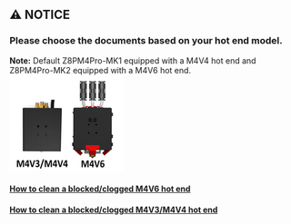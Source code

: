 <!-- ### :globe_with_meridians: Choose Language (Translated by google)
[![](../../lanpic/ES.png)](https://github-com.translate.goog/ZONESTAR3D/Z8P/tree/main/Z8P_FAQ/Issue_mix_color_hotend_clogged?_x_tr_sl=en&_x_tr_tl=es)
[![](../../lanpic/PT.png)](https://github-com.translate.goog/ZONESTAR3D/Z8P/tree/main/Z8P_FAQ/Issue_mix_color_hotend_clogged?_x_tr_sl=en&_x_tr_tl=pt)
[![](../../lanpic/FR.png)](https://github-com.translate.goog/ZONESTAR3D/Z8P/tree/main/Z8P_FAQ/Issue_mix_color_hotend_clogged?_x_tr_sl=en&_x_tr_tl=fr)
[![](../../lanpic/DE.png)](https://github-com.translate.goog/ZONESTAR3D/Z8P/tree/main/Z8P_FAQ/Issue_mix_color_hotend_clogged?_x_tr_sl=en&_x_tr_tl=de)
[![](../../lanpic/IT.png)](https://github-com.translate.goog/ZONESTAR3D/Z8P/tree/main/Z8P_FAQ/Issue_mix_color_hotend_clogged?_x_tr_sl=en&_x_tr_tl=it)
[![](../../lanpic/SW.png)](https://github-com.translate.goog/ZONESTAR3D/Z8P/tree/main/Z8P_FAQ/Issue_mix_color_hotend_clogged?_x_tr_sl=en&_x_tr_tl=sv)
[![](../../lanpic/PL.png)](https://github-com.translate.goog/ZONESTAR3D/Z8P/tree/main/Z8P_FAQ/Issue_mix_color_hotend_clogged?_x_tr_sl=en&_x_tr_tl=pl)
[![](../../lanpic/DK.png)](https://github-com.translate.goog/ZONESTAR3D/Z8P/tree/main/Z8P_FAQ/Issue_mix_color_hotend_clogged?_x_tr_sl=en&_x_tr_tl=da)
[![](../../lanpic/CZ.png)](https://github-com.translate.goog/ZONESTAR3D/Z8P/tree/main/Z8P_FAQ/Issue_mix_color_hotend_clogged?_x_tr_sl=en&_x_tr_tl=cs)
[![](../../lanpic/HR.png)](https://github-com.translate.goog/ZONESTAR3D/Z8P/tree/main/Z8P_FAQ/Issue_mix_color_hotend_clogged?_x_tr_sl=en&_x_tr_tl=hr)
[![](../../lanpic/RO.png)](https://github-com.translate.goog/ZONESTAR3D/Z8P/tree/main/Z8P_FAQ/Issue_mix_color_hotend_clogged?_x_tr_sl=en&_x_tr_tl=ro)
[![](../../lanpic/SK.png)](https://github-com.translate.goog/ZONESTAR3D/Z8P/tree/main/Z8P_FAQ/Issue_mix_color_hotend_clogged?_x_tr_sl=en&_x_tr_tl=sk)

[![](../../lanpic/RU.png)](https://github-com.translate.goog/ZONESTAR3D/Z8P/tree/main/Z8P_FAQ/Issue_mix_color_hotend_clogged?_x_tr_sl=en&_x_tr_tl=ru)
[![](../../lanpic/JP.png)](https://github-com.translate.goog/ZONESTAR3D/Z8P/tree/main/Z8P_FAQ/Issue_mix_color_hotend_clogged?_x_tr_sl=en&_x_tr_tl=ja)
[![](../../lanpic/KR.png)](https://github-com.translate.goog/ZONESTAR3D/Z8P/tree/main/Z8P_FAQ/Issue_mix_color_hotend_clogged?_x_tr_sl=en&_x_tr_tl=ko)
[![](../../lanpic/ID.png)](https://github-com.translate.goog/ZONESTAR3D/Z8P/tree/main/Z8P_FAQ/Issue_mix_color_hotend_clogged?_x_tr_sl=en&_x_tr_tl=id)
[![](../../lanpic/TH.png)](https://github-com.translate.goog/ZONESTAR3D/Z8P/tree/main/Z8P_FAQ/Issue_mix_color_hotend_clogged?_x_tr_sl=en&_x_tr_tl=th)
[![](../../lanpic/VN.png)](https://github-com.translate.goog/ZONESTAR3D/Z8P/tree/main/Z8P_FAQ/Issue_mix_color_hotend_clogged?_x_tr_sl=en&_x_tr_tl=vi)
[![](../../lanpic/IL.png)](https://github-com.translate.goog/ZONESTAR3D/Z8P/tree/main/Z8P_FAQ/Issue_mix_color_hotend_clogged?_x_tr_sl=en&_x_tr_tl=iw)
[![](../../lanpic/SA.png)](https://github-com.translate.goog/ZONESTAR3D/Z8P/tree/main/Z8P_FAQ/Issue_mix_color_hotend_clogged?_x_tr_sl=en&_x_tr_tl=ar)
[![](../../lanpic/TR.png)](https://github-com.translate.goog/ZONESTAR3D/Z8P/tree/main/Z8P_FAQ/Issue_mix_color_hotend_clogged?_x_tr_sl=en&_x_tr_tl=tr)
[![](../../lanpic/GR.png)](https://github-com.translate.goog/ZONESTAR3D/Z8P/tree/main/Z8P_FAQ/Issue_mix_color_hotend_clogged?_x_tr_sl=en&_x_tr_tl=el)
[![](../../lanpic/BR.png)](https://github-com.translate.goog/ZONESTAR3D/Z8P/tree/main/Z8P_FAQ/Issue_mix_color_hotend_clogged?_x_tr_sl=en&_x_tr_tl=pt)
[![](../../lanpic/CN.png)](https://github-com.translate.goog/ZONESTAR3D/Z8P/tree/main/Z8P_FAQ/Issue_mix_color_hotend_clogged?_x_tr_sl=en&_x_tr_tl=zh-CN)

----- -->
## :warning: NOTICE 
### Please choose the documents based on your hot end model.
**Note:** Default Z8PM4Pro-MK1 equipped with a M4V4 hot end and Z8PM4Pro-MK2 equipped with a M4V6 hot end.     
![](./M4V4_VS_M4V6.jpg)
#### [How to clean a blocked/clogged M4V6 hot end](https://github.com/ZONESTAR3D/Z8P/blob/main/Z8P_FAQ/Issue_mix_color_hotend_clogged/Clean_clogged_M4V6.md)
#### [How to clean a blocked/clogged M4V3/M4V4 hot end](./Clean_clogged_M4V4.md)
